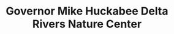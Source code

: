 ---
layout: repo
title: "Governor Mike Huckabee Delta Rivers Nature Center"
id: 1563
permalink: repos/1563/
---